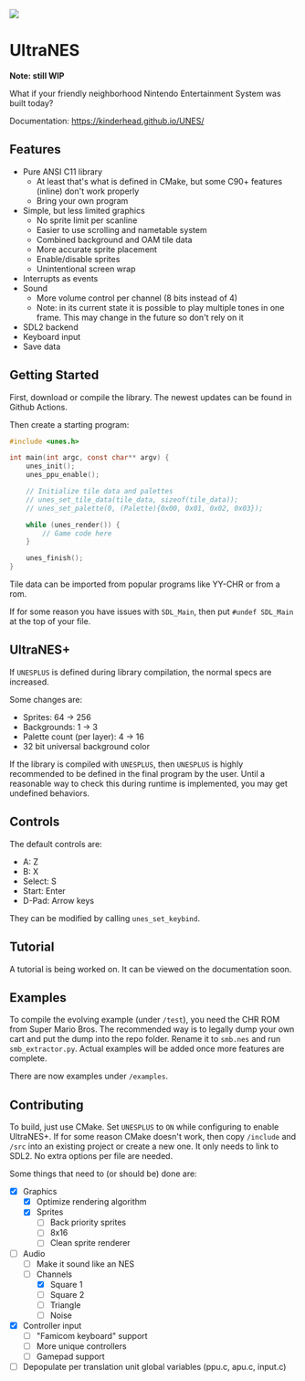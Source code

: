 ![](https://img.shields.io/github/actions/workflow/status/kinderhead/UNES/build.yml)

# UltraNES

**Note: still WIP**

What if your friendly neighborhood Nintendo Entertainment System was built today?

Documentation: https://kinderhead.github.io/UNES/

## Features

* Pure ANSI C11 library
  * At least that's what is defined in CMake, but some C90+ features (inline) don't work properly
  * Bring your own program
* Simple, but less limited graphics
  * No sprite limit per scanline
  * Easier to use scrolling and nametable system
  * Combined background and OAM tile data
  * More accurate sprite placement
  * Enable/disable sprites
  * Unintentional screen wrap
* Interrupts as events
* Sound
  * More volume control per channel (8 bits instead of 4)
  * Note: in its current state it is possible to play multiple tones in one frame. This may change in the future so don't rely on it
* SDL2 backend
* Keyboard input
* Save data

## Getting Started

First, download or compile the library. The newest updates can be found in Github Actions.

Then create a starting program:
``` c
#include <unes.h>

int main(int argc, const char** argv) {
    unes_init();
    unes_ppu_enable();

    // Initialize tile data and palettes
    // unes_set_tile_data(tile_data, sizeof(tile_data));
    // unes_set_palette(0, (Palette){0x00, 0x01, 0x02, 0x03});

    while (unes_render()) {
        // Game code here
    }

    unes_finish();
}
```
Tile data can be imported from popular programs like YY-CHR or from a rom.

If for some reason you have issues with `SDL_Main`, then put `#undef SDL_Main` at the top of your file.

## UltraNES+

If `UNESPLUS` is defined during library compilation, the normal specs are increased. 

Some changes are:
* Sprites: 64 -> 256
* Backgrounds: 1 -> 3
* Palette count (per layer): 4 -> 16
* 32 bit universal background color

If the library is compiled with `UNESPLUS`, then `UNESPLUS` is highly recommended to be defined in the final program by the user. Until a reasonable way to check this during runtime is implemented, you may get undefined behaviors.

## Controls

The default controls are:
* A: Z
* B: X
* Select: S
* Start: Enter
* D-Pad: Arrow keys

They can be modified by calling `unes_set_keybind`.

## Tutorial

A tutorial is being worked on. It can be viewed on the documentation soon.

## Examples

To compile the evolving example (under `/test`), you need the CHR ROM from Super Mario Bros. The recommended way is to legally dump your own cart and put the dump into the repo folder. Rename it to `smb.nes` and run `smb_extractor.py`. Actual examples will be added once more features are complete.

There are now examples under `/examples`.

## Contributing

To build, just use CMake. Set `UNESPLUS` to `ON` while configuring to enable UltraNES+. If for some reason CMake doesn't work, then copy `/include` and `/src` into an existing project or create a new one. It only needs to link to SDL2. No extra options per file are needed.

Some things that need to (or should be) done are:
- [x] Graphics
  - [x] Optimize rendering algorithm
  - [x] Sprites
    - [ ] Back priority sprites
    - [ ] 8x16
    - [ ] Clean sprite renderer
- [ ] Audio
  - [ ] Make it sound like an NES
  - [ ] Channels
    - [x] Square 1
    - [ ] Square 2
    - [ ] Triangle
    - [ ] Noise
- [x] Controller input
  - [ ] "Famicom keyboard" support
  - [ ] More unique controllers
  - [ ] Gamepad support
- [ ] Depopulate per translation unit global variables (ppu.c, apu.c, input.c)
